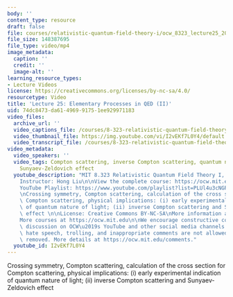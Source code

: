 ```yaml
---
body: ''
content_type: resource
draft: false
file: courses/relativistic-quantum-field-theory-i/ocw_8323_lecture25_2023may10_360p_16_9.mp4
file_size: 148387695
file_type: video/mp4
image_metadata:
  caption: ''
  credit: ''
  image-alt: ''
learning_resource_types:
- Lecture Videos
license: https://creativecommons.org/licenses/by-nc-sa/4.0/
resourcetype: Video
title: 'Lecture 25: Elementary Processes in QED (II)'
uid: 74dc8473-da61-4969-9175-1ee929971183
video_files:
  archive_url: ''
  video_captions_file: /courses/8-323-relativistic-quantum-field-theory-i-spring-2023/11TfWQk_7FmWdTR9fh37exRSTp7spd3Vz_transcript.webvtt
  video_thumbnail_file: https://img.youtube.com/vi/I2vEKf7L0Y4/default.jpg
  video_transcript_file: /courses/8-323-relativistic-quantum-field-theory-i-spring-2023/11TfWQk_7FmWdTR9fh37exRSTp7spd3Vz_transcript.pdf
video_metadata:
  video_speakers: ''
  video_tags: Compton scattering, inverse Compton scattering, quantum nature of light,
    Sunyaev-Zeldovich effect
  youtube_description: "MIT 8.323 Relativistic Quantum Field Theory I, Spring 2023\n\
    Instructor: Hong Liu\n\nView the complete course: https://ocw.mit.edu/courses/8-323-relativistic-quantum-field-theory-i-spring-2023/\n\
    YouTube Playlist: https://www.youtube.com/playlist?list=PLUl4u3cNGP61AV6bhf4mB3tCyWQrI_uU5\n\
    \nCrossing symmetry, Compton scattering, calculation of the cross section for\
    \ Compton scattering, physical implications: (i) early experimental indication\
    \ of quantum nature of light; (ii) inverse Compton scattering and Sunyaev-Zeldovich\
    \ effect \n\nLicense: Creative Commons BY-NC-SA\nMore information at https://ocw.mit.edu/terms\n\
    More courses at https://ocw.mit.edu\n\nWe encourage constructive comments and\
    \ discussion on OCW\u2019s YouTube and other social media channels. Personal attacks,\
    \ hate speech, trolling, and inappropriate comments are not allowed and may be\
    \ removed. More details at https://ocw.mit.edu/comments."
  youtube_id: I2vEKf7L0Y4
---
```

Crossing symmetry, Compton scattering, calculation of the cross section for Compton scattering, physical implications: (i) early experimental indication of quantum nature of light; (ii) inverse Compton scattering and Sunyaev-Zeldovich effect